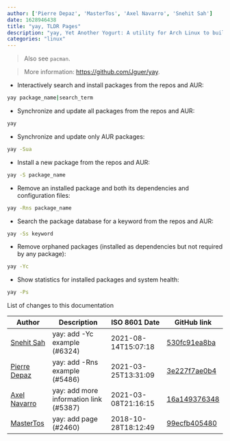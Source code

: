 ```yaml
---
author: ['Pierre Depaz', 'MasterTos', 'Axel Navarro', 'Snehit Sah']
date: 1628946438
title: "yay, TLDR Pages"
description: "yay, Yet Another Yogurt: A utility for Arch Linux to build and install packages from the Arch User Repository."
categories: "linux"
---
```

> Also see `pacman`.

> More information: <https://github.com/Jguer/yay>.

- Interactively search and install packages from the repos and AUR:

```bash
yay package_name|search_term
```

- Synchronize and update all packages from the repos and AUR:

```bash
yay
```

- Synchronize and update only AUR packages:

```bash
yay -Sua
```

- Install a new package from the repos and AUR:

```bash
yay -S package_name
```

- Remove an installed package and both its dependencies and configuration files:

```bash
yay -Rns package_name
```

- Search the package database for a keyword from the repos and AUR:

```bash
yay -Ss keyword
```

- Remove orphaned packages (installed as dependencies but not required by any package):

```bash
yay -Yc
```

- Show statistics for installed packages and system health:

```bash
yay -Ps
```
List of changes to this documentation


Author | Description | ISO 8601 Date | GitHub link
------|-----|-----|-----
[Snehit Sah](mailto:snehitsah@protonmail.com) | yay: add -Yc example (#6324) | 2021-08-14T15:07:18 | [530fc91ea8ba](https://github.com/tldr-pages/tldr/commit/530fc91ea8ba78e34fb6d5f8d9ff11c0a898c125)
[Pierre Depaz](mailto:pierre.depaz@gmail.com) | yay: add -Rns example (#5486) | 2021-03-25T13:31:09 | [3e227f7ae0b4](https://github.com/tldr-pages/tldr/commit/3e227f7ae0b439b967617e34d5011bb89908fb26)
[Axel Navarro](mailto:navarroaxel@gmail.com) | yay: add more information link (#5387) | 2021-03-08T21:16:15 | [16a149376348](https://github.com/tldr-pages/tldr/commit/16a149376348b5a91d473c9b064cd319727096b6)
[MasterTos](mailto:MasterTos@yahoo.com) | yay: add page (#2460) | 2018-10-28T18:12:49 | [99ecfb405480](https://github.com/tldr-pages/tldr/commit/99ecfb405480be1b286cd5bc3049abea2cc799dc)


